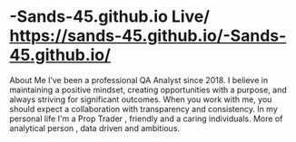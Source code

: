 # -Sands-45.github.io Live/ https://sands-45.github.io/-Sands-45.github.io/
 About Me I’ve been a professional QA Analyst since 2018.
 I believe in maintaining a positive mindset, creating opportunities with a purpose, 
 and always striving for significant outcomes. When you work with me, you should expect a collaboration with transparency and consistency. 
 In my personal life I'm a Prop Trader , friendly and a caring individuals. More of analytical person , data driven and ambitious.
